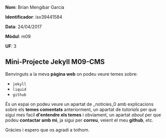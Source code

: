 **Nom**: Brian Mengibar Garcia

**Identificador**: isx39441584

**Data**: 24/04/2017

**Mòdul**: m09

**UF**: 3

**Mini-Projecte Jekyll M09-CMS**
--------------------------------------------

Benvinguts a la meva **pàgina web** on podeu veure temes sobre:
* ``jekyll``
* ``liquid``
* ``github``

És un espai on podeu veure un apartat de _noticies_0 amb explicacions sobre els **temes comentats**
anteriorment, un apartat de _tutorials_ per que sigui mes facil **d'entendre els temes** i obviament,
un apartat _about_ per que podeu **contactar amb mi**, ja sigui per **correu**, veient el meu **github**, etc.

Gràcies i espero que os agradi a tothom.
